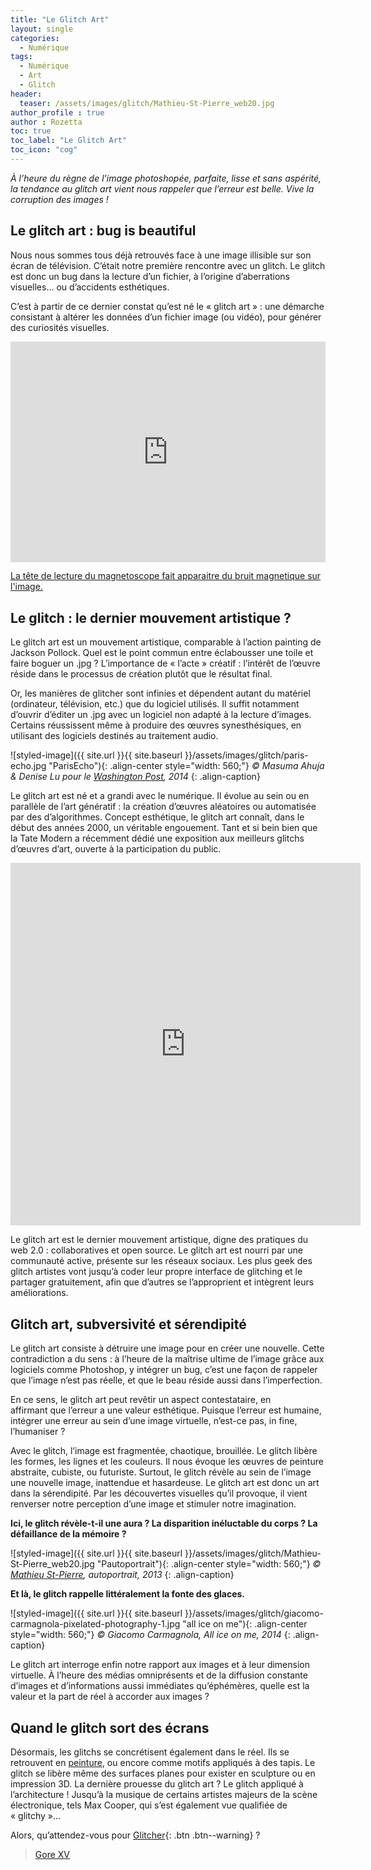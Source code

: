 ```yaml
---
title: "Le Glitch Art"
layout: single
categories:
  - Numérique 
tags:
  - Numérique
  - Art
  - Glitch
header:
  teaser: /assets/images/glitch/Mathieu-St-Pierre_web20.jpg
author_profile : true
author : Rozetta
toc: true
toc_label: "Le Glitch Art"
toc_icon: "cog"
---
```


*À l’heure du règne de l’image photoshopée, parfaite, lisse et sans aspérité, la tendance au glitch art vient nous rappeler que l’erreur est belle. Vive la corruption des images !*

## Le glitch art : bug is beautiful

Nous nous sommes tous déjà retrouvés face à une image illisible sur son écran de télévision. C’était notre première rencontre avec un glitch. Le glitch est donc un bug dans la lecture d’un fichier, à l’origine d’aberrations visuelles… ou d’accidents esthétiques. 

C’est à partir de ce dernier constat qu’est né le « glitch art » : une démarche consistant à altérer les données d’un fichier image (ou vidéo), pour générer des curiosités visuelles. 

<div style="width:100%;height:0;padding-bottom:70%;position:relative;"><iframe src="https://giphy.com/embed/l3q2DjYkmGHJURUha" width="100%" height="100%" style="position:absolute" frameBorder="0" class="giphy-embed" allowFullScreen></iframe></div><p><a href="{{ site.url }}{{ site.baseurl }}/numérique/ludique/analog-digital/">
La tête de lecture du magnetoscope fait apparaitre du bruit magnetique sur l'image.</a></p>

## Le glitch : le dernier mouvement artistique ?
Le glitch art est un mouvement artistique, comparable à l’action painting de Jackson Pollock. Quel est le point commun entre éclabousser une toile et faire boguer un .jpg ? L’importance de « l’acte » créatif : l’intérêt de l’œuvre réside dans le processus de création plutôt que le résultat final.

Or, les manières de glitcher sont infinies et dépendent autant du matériel (ordinateur, télévision, etc.) que du logiciel utilisés. Il suffit notamment d’ouvrir d’éditer un .jpg avec un logiciel non adapté à la lecture d’images. Certains réussissent même à produire des œuvres synesthésiques, en utilisant des logiciels destinés au traitement audio.

![styled-image]({{ site.url }}{{ site.baseurl }}/assets/images/glitch/paris-echo.jpg "ParisEcho"){: .align-center style="width: 560;"}
*© Masuma Ahuja & Denise Lu pour le [Washington Post](https://www.washingtonpost.com/news/innovations/wp/2014/07/23/what-paris-looks-like-with-an-echo/), 2014*
{: .align-caption}

Le glitch art est né et a grandi avec le numérique. Il évolue au sein ou en parallèle de l’art génératif : la création d’œuvres aléatoires ou automatisée par des d’algorithmes. Concept esthétique, le glitch art connaît, dans le début des années 2000, un véritable engouement. Tant et si bein bien que la Tate Modern a récemment dédié une exposition aux meilleurs glitchs d’œuvres d’art, ouverte à la participation du public.

<iframe src="https://www.instagram.com/mathieuglitch/embed" width="560" height="580" frameborder="0"> </iframe>

Le glitch art est le dernier mouvement artistique, digne des pratiques du web 2.0 : collaboratives et open source. Le glitch art est nourri par une communauté active, présente sur les réseaux sociaux. Les plus geek des glitch artistes vont jusqu’à coder leur propre interface de glitching et le partager gratuitement, afin que d’autres se l’approprient et intègrent leurs améliorations. 

## Glitch art, subversivité et sérendipité

Le glitch art consiste à détruire une image pour en créer une nouvelle. Cette contradiction a du sens : à l’heure de la maîtrise ultime de l’image grâce aux logiciels comme Photoshop, y intégrer un bug, c’est une façon de rappeler que l’image n’est pas réelle, et que le beau réside aussi dans l’imperfection. 

En ce sens, le glitch art peut revêtir un aspect contestataire, en affirmant que l’erreur a une valeur esthétique. Puisque l’erreur est humaine, intégrer une erreur au sein d’une image virtuelle, n’est-ce pas, in fine, l’humaniser ?

Avec le glitch, l’image est fragmentée, chaotique, brouillée. Le glitch libère les formes, les lignes et les couleurs. Il nous évoque les œuvres de peinture abstraite, cubiste, ou futuriste. Surtout, le glitch révèle au sein de l’image une nouvelle image, inattendue et hasardeuse. 
Le glitch art est donc un art dans la sérendipité. Par les découvertes visuelles qu’il provoque, il vient renverser notre perception d’une image et stimuler notre imagination.

**Ici, le glitch révèle-t-il une aura ? La disparition inéluctable du corps ? La défaillance de la mémoire ?**

![styled-image]({{ site.url }}{{ site.baseurl }}/assets/images/glitch/Mathieu-St-Pierre_web20.jpg "Pautoportrait"){: .align-center style="width: 560;"}
*© [Mathieu St-Pierre](https://www.mathieustpierre.com/), autoportrait, 2013*
{: .align-caption}

**Et là, le glitch rappelle littéralement la fonte des glaces.**

![styled-image]({{ site.url }}{{ site.baseurl }}/assets/images/glitch/giacomo-carmagnola-pixelated-photography-1.jpg "all ice on me"){: .align-center style="width: 560;"}
*© Giacomo Carmagnola, All ice on me, 2014*
{: .align-caption}

Le glitch art interroge enfin notre rapport aux images et à leur dimension virtuelle. À l’heure des médias omniprésents et de la diffusion constante d’images et d’informations aussi immédiates qu’éphémères, quelle est la valeur et la part de réel à accorder aux images ? 

## Quand le glitch sort des écrans

Désormais, les glitchs se concrétisent également dans le réel. Ils se retrouvent en <a href="https://merlinseller.wordpress.com/2013/06/26/rgb_01/">peinture</a>, ou encore comme motifs appliqués à des tapis. Le glitch se libère même des surfaces planes pour exister en sculpture ou en impression 3D. La dernière prouesse du glitch art ? Le glitch appliqué à l’architecture ! Jusqu’à la musique de certains artistes majeurs de la scène électronique, tels Max Cooper, qui s’est également vue qualifiée de « glitchy »…

Alors, qu’attendez-vous pour [Glitcher](https://archive.org/details/KID_PIX_DOS){: .btn .btn--warning} ?


<blockquote class="twitter-tweet" data-lang="en"><p lang="en" dir="ltr"><a href="https://twitter.com/Gore_XV/status/1532045864834895872?s=20&t=54mt4gGTdXCgxuz-gltDkw">Gore XV</a></blockquote>


 <script async src="//platform.twitter.com/widgets.js" charset="utf-8"></script> 

